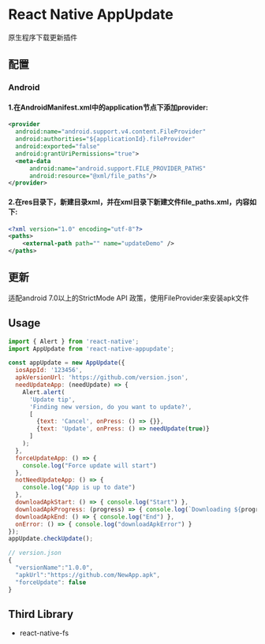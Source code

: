 # React Native AppUpdate
原生程序下载更新插件

## 配置
### Android
#### 1.在AndroidManifest.xml中的application节点下添加provider:
```xml
<provider
  android:name="android.support.v4.content.FileProvider"
  android:authorities="${applicationId}.fileProvider"
  android:exported="false"
  android:grantUriPermissions="true">
  <meta-data
      android:name="android.support.FILE_PROVIDER_PATHS"
      android:resource="@xml/file_paths"/>
</provider>
```

#### 2.在res目录下，新建目录xml，并在xml目录下新建文件file_paths.xml，内容如下:
```xml
<?xml version="1.0" encoding="utf-8"?>
<paths>
    <external-path path="" name="updateDemo" />
</paths>
```

## 更新
适配android 7.0以上的StrictMode API 政策，使用FileProvider来安装apk文件

## Usage
```javascript
import { Alert } from 'react-native';
import AppUpdate from 'react-native-appupdate';

const appUpdate = new AppUpdate({
  iosAppId: '123456',
  apkVersionUrl: 'https://github.com/version.json',
  needUpdateApp: (needUpdate) => {
    Alert.alert(
      'Update tip',
      'Finding new version, do you want to update?',
      [
        {text: 'Cancel', onPress: () => {}},
        {text: 'Update', onPress: () => needUpdate(true)}
      ]
    );
  },
  forceUpdateApp: () => {
    console.log("Force update will start")
  },
  notNeedUpdateApp: () => {
    console.log("App is up to date")
  },
  downloadApkStart: () => { console.log("Start") },
  downloadApkProgress: (progress) => { console.log(`Downloading ${progress}%...`) },
  downloadApkEnd: () => { console.log("End") },
  onError: () => { console.log("downloadApkError") }
});
appUpdate.checkUpdate();
```

```javascript
// version.json
{
  "versionName":"1.0.0",
  "apkUrl":"https://github.com/NewApp.apk",
  "forceUpdate": false
}
```
## Third Library
* react-native-fs
